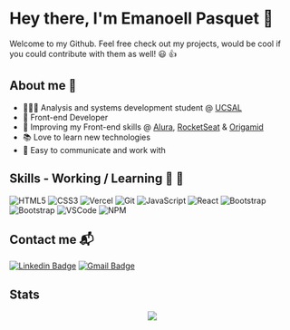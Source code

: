# Hey there, I'm Emanoell Pasquet 👋

 Welcome to my Github. Feel free check out my projects, would be cool if you could contribute with them as well! 😃 👍



## About me 👨


* 👨🏻‍🎓 Analysis and systems development student @ [UCSAL](https://www.ucsal.br/)
* 🚧 Front-end Developer
* 🌱 Improving my Front-end skills @ [Alura](https://www.alura.com.br/), [RocketSeat](https://rocketseat.com.br/) & [Origamid](https://www.origamid.com/)
* 📚 Love to learn new technologies
* 👯 Easy to communicate and work with
  

## Skills - Working / Learning 🎯 🚀

![HTML5](https://img.shields.io/badge/HTML5-orange?style=for-the-badge&logo=html5)
![CSS3](https://img.shields.io/badge/CSS3-blue?style=for-the-badge&logo=css3)
![Vercel](https://img.shields.io/badge/Vercel-black?style=for-the-badge&logo=vercel)
![Git](https://img.shields.io/badge/Git-lightgray?style=for-the-badge&logo=git)
![JavaScript](https://img.shields.io/badge/JavaScript-yellow?style=for-the-badge&logo=javascript)
![React](https://img.shields.io/badge/React-black?style=for-the-badge&logo=react)
![Bootstrap](https://img.shields.io/badge/BootStrap-blueviolet?style=for-the-badge&logo=bootstrap)
![Bootstrap](https://img.shields.io/badge/heroku-black?style=for-the-badge&logo=Heroku)
![VSCode](https://img.shields.io/badge/VSCode-blue?style=for-the-badge&logo=visual-studio-code)
![NPM](https://img.shields.io/badge/npm-yellowgreen?style=for-the-badge&logo=npm)





## Contact me  	📬 

 [![Linkedin Badge](https://img.shields.io/badge/-LinkedIn-blue?style=flat-square&logo=Linkedin&logoColor=white&link=https://www.linkedin.com/in/emmanoell-pasquet-35b791174//)](https://www.linkedin.com/in/emmanoell-pasquet-35b791174/) 
[![Gmail Badge](https://img.shields.io/badge/Gmail-c14438?style=flat-square&logo=Gmail&logoColor=white&link=mailto:emanoell.pasquet@gmail.com)](mailto:emanoell.pasquet@gmail.com)


## Stats

<p align="center">
  <img src="https://github-readme-stats.vercel.app/api?username=EmmanoellPasquet&theme=tokyonight&show_icons=true"></img>
</p>

